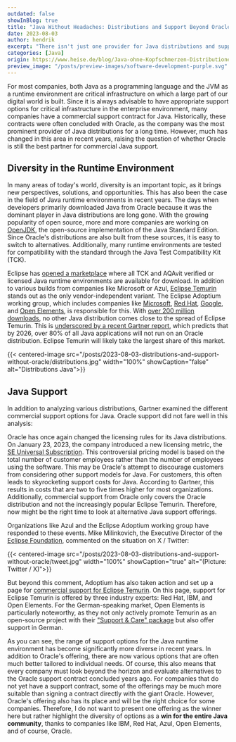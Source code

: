 ```yaml
---
outdated: false
showInBlog: true
title: "Java Without Headaches: Distributions and Support Beyond Oracle"
date: 2023-08-03
author: hendrik
excerpt: "There isn't just one provider for Java distributions and support. Gartner has analyzed the options in a report, and Oracle doesn't fare well. If you are searching for a good alternative to a costly Oracle contract, this post gives insights into alternative OpenJDK builds and Java distributions."
categories: [Java]
origin: https://www.heise.de/blog/Java-ohne-Kopfschmerzen-Distributionen-und-Support-jenseits-von-Oracle-9232113.html
preview_image: "/posts/preview-images/software-development-purple.svg"
---
```


For most companies, both Java as a programming language and the JVM as a runtime environment are critical infrastructure on which a large part of our digital world is built.
Since it is always advisable to have appropriate support options for critical infrastructure in the enterprise environment, many companies have a commercial support contract for Java.
Historically, these contracts were often concluded with Oracle, as the company was the most prominent provider of Java distributions for a long time.
However, much has changed in this area in recent years, raising the question of whether Oracle is still the best partner for commercial Java support.

## Diversity in the Runtime Environment

In many areas of today's world, diversity is an important topic, as it brings new perspectives, solutions, and opportunities.
This has also been the case in the field of Java runtime environments in recent years.
The days when developers primarily downloaded Java from Oracle because it was the dominant player in Java distributions are long gone.
With the growing popularity of open source, more and more companies are working on [OpenJDK](https://openjdk.org/), the open-source implementation of the Java Standard Edition.
Since Oracle's distributions are also built from these sources, it is easy to switch to alternatives.
Additionally, many runtime environments are tested for compatibility with the standard through the Java Test Compatibility Kit (TCK).

Eclipse has [opened a marketplace](https://adoptium.net/de/marketplace/) where all TCK and AQAvit verified or licensed Java runtime environments are available for download.
In addition to various builds from companies like Microsoft or Azul, [Eclipse Temurin](https://adoptium.net/de/) stands out as the only vendor-independent variant.
The Eclipse Adoptium working group, which includes companies like [Microsoft](https://www.microsoft.com/openjdk), [Red Hat](https://www.redhat.com/en), [Google](https://cloud.google.com/java?hl=de), and [Open Elements](https://open-elements.com/), is responsible for this.
With [over 200 million downloads](https://dash.adoptium.net/), no other Java distribution comes close to the spread of Eclipse Temurin.
This is [underscored by a recent Gartner report](https://www.gartner.com/en/documents/4540799), which predicts that by 2026, over 80% of all Java applications will not run on an Oracle distribution.
Eclipse Temurin will likely take the largest share of this market.

{{< centered-image src="/posts/2023-08-03-distributions-and-support-without-oracle/distributions.jpg" width="100%" showCaption="false" alt="Distributions Java">}}

## Java Support

In addition to analyzing various distributions, Gartner examined the different commercial support options for Java.
Oracle support did not fare well in this analysis:

Oracle has once again changed the licensing rules for its Java distributions.
On January 23, 2023, the company introduced a new licensing metric, the [SE Universal Subscription](https://www.oracle.com/us/corporate/pricing/price-lists/java-se-subscription-pricelist-5028356.pdf).
This controversial pricing model is based on the total number of customer employees rather than the number of employees using the software.
This may be Oracle's attempt to discourage customers from considering other support models for Java.
For customers, this often leads to skyrocketing support costs for Java.
According to Gartner, this results in costs that are two to five times higher for most organizations.
Additionally, commercial support from Oracle only covers the Oracle distribution and not the increasingly popular Eclipse Temurin.
Therefore, now might be the right time to look at alternative Java support offerings.

Organizations like Azul and the Eclipse Adoptium working group have responded to these events.
Mike Milinkovich, the Executive Director of the [Eclipse Foundation](https://www.eclipse.org/), commented on the situation on X / Twitter:

{{< centered-image src="/posts/2023-08-03-distributions-and-support-without-oracle/tweet.jpg" width="100%" showCaption="true" alt="(Picture: Twitter / X)">}}

But beyond this comment, Adoptium has also taken action and set up a page for [commercial support for Eclipse Temurin](https://adoptium.net/temurin/commercial-support/).
On this page, support for Eclipse Temurin is offered by three industry experts: Red Hat, IBM, and Open Elements.
For the German-speaking market, Open Elements is particularly noteworthy, as they not only actively promote Temurin as an open-source project with their ["Support & Care" package](https://open-elements.com/temurin-support/) but also offer support in German.

As you can see, the range of support options for the Java runtime environment has become significantly more diverse in recent years.
In addition to Oracle's offering, there are now various options that are often much better tailored to individual needs.
Of course, this also means that every company must look beyond the horizon and evaluate alternatives to the Oracle support contract concluded years ago.
For companies that do not yet have a support contract, some of the offerings may be much more suitable than signing a contract directly with the giant Oracle.
However, Oracle's offering also has its place and will be the right choice for some companies.
Therefore, I do not want to present one offering as the winner here but rather highlight the diversity of options as a **win for the entire Java community**, thanks to companies like IBM, Red Hat, Azul, Open Elements, and of course, Oracle.